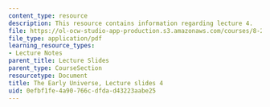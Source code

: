 ```yaml
---
content_type: resource
description: This resource contains information regarding lecture 4.
file: https://ol-ocw-studio-app-production.s3.amazonaws.com/courses/8-286-the-early-universe-fall-2013/0efbf1fe4a90766cdfdad43223aabe25_MIT8_286F13_lec04.pdf
file_type: application/pdf
learning_resource_types:
- Lecture Notes
parent_title: Lecture Slides
parent_type: CourseSection
resourcetype: Document
title: The Early Universe, Lecture slides 4
uid: 0efbf1fe-4a90-766c-dfda-d43223aabe25
---
```

